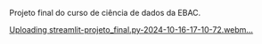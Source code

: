 Projeto final do curso de ciência de dados da EBAC.

[Uploading streamlit-projeto_final.py-2024-10-16-17-10-72.webm…]()
